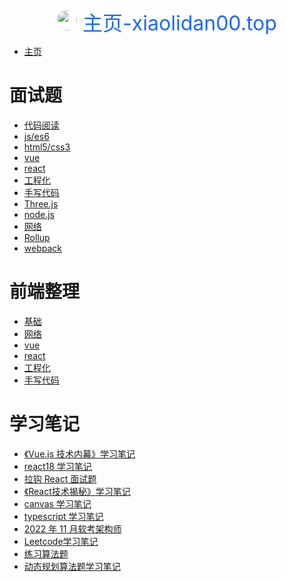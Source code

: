 <div style='text-align:center;font-size:32px;color:#1a67ff'> 
<img style="height:32px;width:32px;border-radius:50%" src='http://www.xiaolidan00.top/bell-icon.png'/>
主页-xiaolidan00.top </div>

- [主页](#index.md)

# 面试题

- [代码阅读](#interview/readcode.md)
- [js/es6](#interview/js.md)
- [html5/css3](#interview/html.md)
- [vue](#interview/vue.md)
- [react](#interview/react.md)
- [工程化](#interview/project.md)
- [手写代码](#interview/code.md)
- [Three.js](#interview/three.md)
- [node.js](#interview/node.md)
- [网络](#interview/network.md)
- [Rollup](#interview/Rollup.md)
- [webpack](#interview/webpack.md)

# 前端整理

- [基础](#interview/interview-base.md)
- [网络](#interview/interview-netword.md)
- [vue](#interview/interview-vue.md)
- [react](#interview/interview-react.md)
- [工程化](#interview/interview-project.md)
- [手写代码](#interview/interview-code.md)

# 学习笔记

- [《Vue.js 技术内幕》学习笔记](#note/vue3.md)
- [react18 学习笔记](#note/react-guide.md)
- [拉钩 React 面试题](#interview/lagou-react.md)
- [《React技术揭秘》学习笔记](#note/react-tech.md)
- [canvas 学习笔记](#note/canvas.md)
- [typescript 学习笔记](#note/ts.md)
- [2022 年 11 月软考架构师](#note/note.md)
- [Leetcode学习笔记](#note/code-study.md)
- [练习算法题](#note/code.md)
- [动态规划算法题学习笔记](#note/dongtai.md)